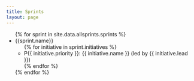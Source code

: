 ```yaml
---
title: Sprints
layout: page
---
```


<ul>
{% for sprint in site.data.allsprints.sprints %}
  <li> {{sprint.name}}
  <ul>
   {% for initiative in sprint.initiatives %}
   <li>
   	  P{{ initiative.priority }}: 
      {{ initiative.name }} (led by 
      {{ initiative.lead }})
  </li>
   {% endfor %}
  </ul>
  </li>
{% endfor %}
</ul>
